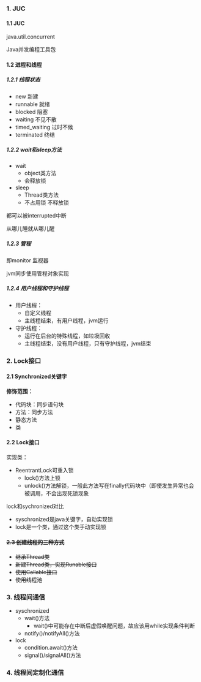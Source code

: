 ### 1. JUC

#### 1.1 JUC

java.util.concurrent

Java并发编程工具包



#### 1.2 进程和线程

##### 1.2.1 线程状态

- new 新建
- runnable 就绪
- blocked 阻塞
- waiting 不见不散
- timed_waiting 过时不候
- terminated 终结



##### 1.2.2 wait和sleep方法

- wait 
  - object类方法
  - 会释放锁
- sleep 
  - Thread类方法
  - 不占用锁 不释放锁



都可以被interrupted中断

从哪儿睡就从哪儿醒



##### 1.2.3 管程

即monitor 监视器

jvm同步使用管程对象实现



##### 1.2.4 用户线程和守护线程

- 用户线程：
  - 自定义线程
  - 主线程结束，有用户线程，jvm运行
- 守护线程：
  - 运行在后台的特殊线程，如垃圾回收
  - 主线程结束，没有用户线程，只有守护线程，jvm结束



### 2. Lock接口

#### 2.1 Synchronized关键字

**修饰范围：**

- 代码块：同步语句块
- 方法：同步方法
- 静态方法
- 类



#### 2.2 Lock接口

实现类：

- ReentrantLock可重入锁
  - lock()方法上锁
  - unlock()方法解锁，一般此方法写在finally代码块中（即使发生异常也会被调用，不会出现死锁现象



lock和sychronized对比

- syschronized是java关键字，自动实现锁
- lock是一个类，通过这个类手动实现锁



#### ~~2.3 创建线程的三种方式~~

- ~~继承Thread类~~
- ~~新建Thread类，实现Runable接口~~
- ~~使用Callable接口~~
- ~~使用线程池~~



### 3. 线程间通信

- syschronized
  - wait()方法
    - wait()中可能存在中断后虚假唤醒问题，故应该用while实现条件判断
  - notify()/notifyAll()方法
- lock
  - condition.await()方法
  - signal()/signalAll()方法



### 4. 线程间定制化通信
